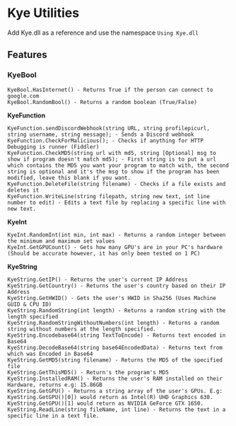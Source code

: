 # Kye Utilities

Add Kye.dll as a reference and use the namespace `Using Kye.dll`

<h2> Features</h2>

<h3>KyeBool</h3> 

    KyeBool.HasInternet() - Returns True if the person can connect to google.com
    KyeBool.RandomBool() - Returns a random boolean (True/False)
    

**</h3>KyeFunction</h3>**

	KyeFunction.sendDiscordWebhook(string URL, string profilepicurl, string username, string message); - Sends a Discord webhook
	KyeFunction.CheckForMalicious(); - Checks if anything for HTTP Debugging is runner (Fiddler)
	KyeFunction.CheckMD5(string url with md5, string [Optional] msg to show if program doesn't match md5); - First string is to put a url which contains the MD5 you want your program to match with, the second string is optional and it's the msg to show if the program has been modified, leave this blank if you want.
	KyeFunction.DeleteFile(string filename) - Checks if a file exists and deletes it
	KyeFunction.WriteLine(string filepath, string new text, int line number to edit) - Edits a text file by replacing a specific line with new text.
**</h3>KyeInt</h3>**

    KyeInt.RandomInt(int min, int max) - Returns a random integer between the minimum and maximum set values
    KyeInt.GetGPUCount() - Gets how many GPU's are in your PC's hardware (Should be accurate however, it has only been tested on 1 PC)

**KyeString**

    KyeString.GetIP() - Returns the user's current IP Address
    KyeString.GetCountry() - Returns the user's country based on their IP Address
    KyeString.GetHWID() - Gets the user's HWID in Sha256 (Uses Machine GUID & CPU ID)
    KyeString.RandomString(int length) - Returns a random string with the length specified
    KyeString.RandomStringWithoutNumbers(int length) - Returns a random string without numbers at the length specified.
    KyeString.Encodebase64(string TextToEncode) - Returns text encoded in Base64
    KyeString.DecodeBase64(string base64EncodedData) - Returns text from which was Encoded in Base64
    KyeString.GetMD5(string filename) - Returns the MD5 of the specified file
    KyeString.GetThisMD5() - Return's the program's MD5
    KyeString.InstalledRAM() - Returns the user's RAM installed on their Hardware, returns e.g: 15.86GB
    KyeString.GetGPU() - Returns a string array of the user's GPUs. E.g: KyeString.GetGPU()[0]) would return as Intel(R) UHD Graphics 630. KyeString.GetGPU()[1] would return as NVIDIA GeForce GTX 1650.
    KyeString.ReadLine(string fileName, int line) - Returns the text in a specific line in a text file.

